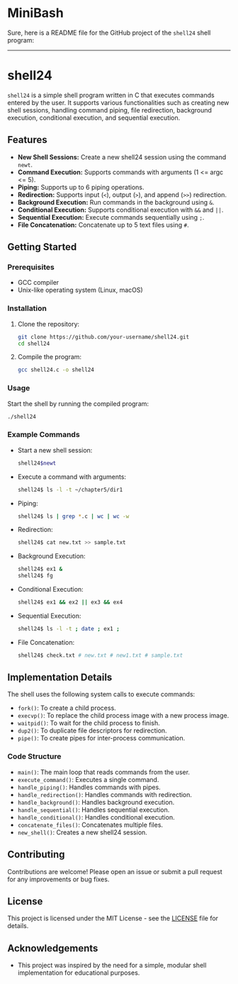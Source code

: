 # MiniBash

Sure, here is a README file for the GitHub project of the `shell24` shell program:

---

# shell24

`shell24` is a simple shell program written in C that executes commands entered by the user. It supports various functionalities such as creating new shell sessions, handling command piping, file redirection, background execution, conditional execution, and sequential execution.

## Features

- **New Shell Sessions:** Create a new shell24 session using the command `newt`.
- **Command Execution:** Supports commands with arguments (1 <= argc <= 5).
- **Piping:** Supports up to 6 piping operations.
- **Redirection:** Supports input (`<`), output (`>`), and append (`>>`) redirection.
- **Background Execution:** Run commands in the background using `&`.
- **Conditional Execution:** Supports conditional execution with `&&` and `||`.
- **Sequential Execution:** Execute commands sequentially using `;`.
- **File Concatenation:** Concatenate up to 5 text files using `#`.

## Getting Started

### Prerequisites

- GCC compiler
- Unix-like operating system (Linux, macOS)

### Installation

1. Clone the repository:

    ```sh
    git clone https://github.com/your-username/shell24.git
    cd shell24
    ```

2. Compile the program:

    ```sh
    gcc shell24.c -o shell24
    ```

### Usage

Start the shell by running the compiled program:

```sh
./shell24
```

### Example Commands

- Start a new shell session:

    ```sh
    shell24$newt
    ```

- Execute a command with arguments:

    ```sh
    shell24$ ls -l -t ~/chapter5/dir1
    ```

- Piping:

    ```sh
    shell24$ ls | grep *.c | wc | wc -w
    ```

- Redirection:

    ```sh
    shell24$ cat new.txt >> sample.txt
    ```

- Background Execution:

    ```sh
    shell24$ ex1 &
    shell24$ fg
    ```

- Conditional Execution:

    ```sh
    shell24$ ex1 && ex2 || ex3 && ex4
    ```

- Sequential Execution:

    ```sh
    shell24$ ls -l -t ; date ; ex1 ;
    ```

- File Concatenation:

    ```sh
    shell24$ check.txt # new.txt # new1.txt # sample.txt
    ```

## Implementation Details

The shell uses the following system calls to execute commands:

- `fork()`: To create a child process.
- `execvp()`: To replace the child process image with a new process image.
- `waitpid()`: To wait for the child process to finish.
- `dup2()`: To duplicate file descriptors for redirection.
- `pipe()`: To create pipes for inter-process communication.

### Code Structure

- `main()`: The main loop that reads commands from the user.
- `execute_command()`: Executes a single command.
- `handle_piping()`: Handles commands with pipes.
- `handle_redirection()`: Handles commands with redirection.
- `handle_background()`: Handles background execution.
- `handle_sequential()`: Handles sequential execution.
- `handle_conditional()`: Handles conditional execution.
- `concatenate_files()`: Concatenates multiple files.
- `new_shell()`: Creates a new shell24 session.

## Contributing

Contributions are welcome! Please open an issue or submit a pull request for any improvements or bug fixes.

## License

This project is licensed under the MIT License - see the [LICENSE](LICENSE) file for details.

## Acknowledgements

- This project was inspired by the need for a simple, modular shell implementation for educational purposes.

